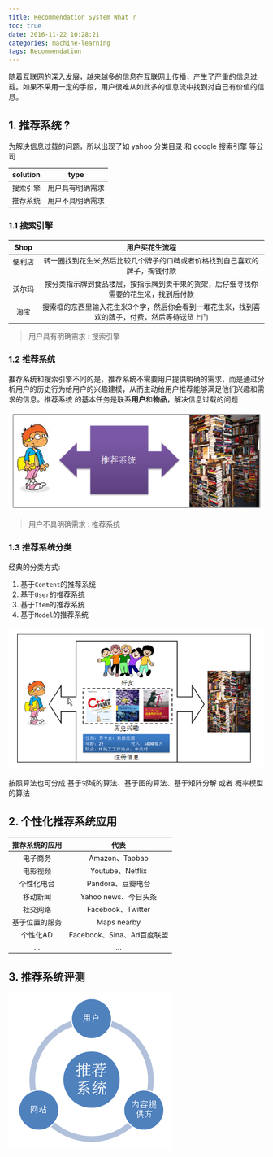 ```yaml
---
title: Recommendation System What ?
toc: true
date: 2016-11-22 10:28:21
categories: machine-learning
tags: Recommendation
---
```


<script type="text/x-mathjax-config">
  MathJax.Hub.Config({
    extensions: ["tex2jax.js"],
    jax: ["input/TeX"],
    tex2jax: {
      inlineMath: [ ['$','$'], ['\\(','\\)'] ],
      displayMath: [ ['$$','$$']],
      processEscapes: true
    }
  });
</script>
<script type="text/javascript" src="https://cdn.mathjax.org/mathjax/latest/MathJax.js?config=TeX-AMS_HTML,http://myserver.com/MathJax/config/local/local.js">
</script>

随着互联网的深入发展，越来越多的信息在互联网上传播，产生了严重的信息过载。如果不采用一定的手段，用户很难从如此多的信息流中找到对自己有价值的信息。

<!-- more -->

## 1. 推荐系统 ?

为解决信息过载的问题，所以出现了如 yahoo 分类目录 和 google 搜索引擎 等公司

 solution | type
:--------:|:-------:
搜索引擎 | 用户具有明确需求
推荐系统 | 用户不具明确需求

### 1.1 搜索引擎

Shop | 用户买花生流程
:--------:|:-------:
便利店 &nbsp; | 转一圈找到花生米,然后比较几个牌子的口碑或者价格找到自己喜欢的牌子，掏钱付款
沃尔玛 | 按分类指示牌到食品楼层，按指示牌到卖干果的货架，后仔细寻找你需要的花生米，找到后付款
淘宝 | 搜索框的东西里输入花生米3个字，然后你会看到一堆花生米，找到喜欢的牌子，付费，然后等待送货上门

> 用户具有明确需求 : 搜索引擎

### 1.2 推荐系统

推荐系统和搜索引擎不同的是，推荐系统不需要用户提供明确的需求，而是通过分析用户的历史行为给用户的兴趣建模，从而主动给用户推荐能够满足他们兴趣和需求的信息。推荐系统 的基本任务是联系**用户**和**物品**，解决信息过载的问题

![rsac-1][1]

> 用户不具明确需求 : 推荐系统

### 1.3 推荐系统分类

经典的分类方式:

1. 基于`Content`的推荐系统
2. 基于`User`的推荐系统
3. 基于`Item`的推荐系统
4. 基于`Model`的推荐系统

![rsac-2][2]

按照算法也可分成 基于邻域的算法、基于图的算法、基于矩阵分解 或者 概率模型的算法

## 2. 个性化推荐系统应用

推荐系统的应用 | 代表
:-------: | :-------:
电子商务 | Amazon、Taobao
电影视频 | Youtube、Netflix
个性化电台 | Pandora、豆瓣电台
移动新闻 | Yahoo news、今日头条
社交网络 | Facebook、Twitter
基于位置的服务 | Maps nearby
个性化AD | Facebook、Sina、Ad百度联盟
... | ...

## 3. 推荐系统评测

![rsac-3][3]

[1]: /images/recommendation/rsac-1-1.png
[2]: /images/recommendation/rsac-1-2.png
[3]: /images/recommendation/rsac-1-3.png
[4]: /images/recommendation/rsac-1-4.png
